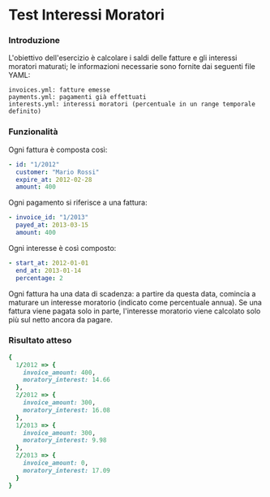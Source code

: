 Test Interessi Moratori
=======================

### Introduzione

L'obiettivo dell'esercizio è calcolare i saldi delle fatture e gli interessi moratori maturati; le informazioni necessarie sono fornite dai seguenti file YAML:

```
invoices.yml: fatture emesse
payments.yml: pagamenti già effettuati
interests.yml: interessi moratori (percentuale in un range temporale definito)
```

### Funzionalità

Ogni fattura è composta così:

```yaml
- id: "1/2012"
  customer: "Mario Rossi"
  expire_at: 2012-02-28
  amount: 400
```

Ogni pagamento si riferisce a una fattura:

```yaml
- invoice_id: "1/2013"
  payed_at: 2013-03-15
  amount: 400
```

Ogni interesse è così composto:

```yaml
- start_at: 2012-01-01
  end_at: 2013-01-14
  percentage: 2
```

Ogni fattura ha una data di scadenza: a partire da questa data, comincia a maturare un interesse moratorio (indicato come percentuale annua). Se una fattura viene pagata solo in parte, l'interesse moratorio viene calcolato solo più sul netto ancora da pagare.

### Risultato atteso

``` ruby
{
  1/2012 => {
    invoice_amount: 400,
    moratory_interest: 14.66
  },
  2/2012 => {
    invoice_amount: 300,
    moratory_interest: 16.08
  },
  1/2013 => {
    invoice_amount: 300,
    moratory_interest: 9.98
  },
  2/2013 => {
    invoice_amount: 0,
    moratory_interest: 17.09
  }
}
```
